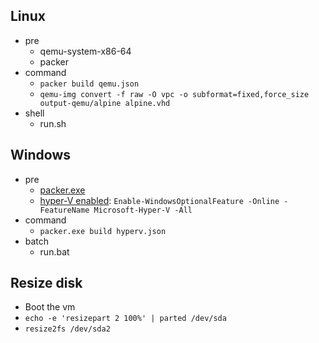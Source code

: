 ## Linux

- pre
  - qemu-system-x86-64
  - packer
- command
  - `packer build qemu.json`
  - `qemu-img convert -f raw -O vpc -o subformat=fixed,force_size output-qemu/alpine alpine.vhd`
- shell
  - run.sh

## Windows

- pre
  - [packer.exe](https://developer.hashicorp.com/packer/downloads)
  - [hyper-V enabled](https://learn.microsoft.com/en-us/virtualization/hyper-v-on-windows/quick-start/enable-hyper-v): `Enable-WindowsOptionalFeature -Online -FeatureName Microsoft-Hyper-V -All`
- command
  - `packer.exe build hyperv.json`
- batch
  - run.bat

## Resize disk

- Boot the vm
- `echo -e 'resizepart 2 100%' | parted /dev/sda`
- `resize2fs /dev/sda2`
